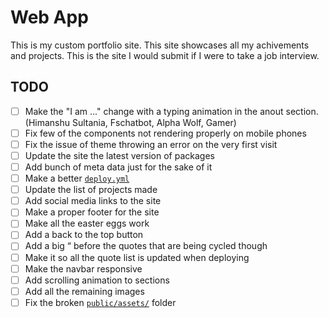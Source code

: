 # Web App

This is my custom portfolio site. This site showcases all my achivements and projects. This is the site I would submit if I were to take a job interview.

## TODO

- [ ] Make the "I am ..." change with a typing animation in the anout section. (Himanshu Sultania, Fschatbot, Alpha Wolf, Gamer)
- [ ] Fix few of the components not rendering properly on mobile phones
- [ ] Fix the issue of theme throwing an error on the very first visit
- [ ] Update the site the latest version of packages
- [ ] Add bunch of meta data just for the sake of it
- [ ] Make a better [`deploy.yml`](.github/workflows/deploy.yml)
- [ ] Update the list of projects made
- [ ] Add social media links to the site
- [ ] Make a proper footer for the site
- [ ] Make all the easter eggs work
- [ ] Add a back to the top button
- [ ] Add a big “ before the quotes that are being cycled though
- [ ] Make it so all the quote list is updated when deploying
- [ ] Make the navbar responsive
- [ ] Add scrolling animation to sections
- [ ] Add all the remaining images
- [ ] Fix the broken [`public/assets/`](public/assets/) folder
